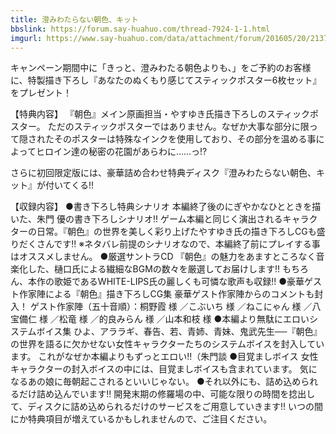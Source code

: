 ```yaml
---
title: 澄みわたらない朝色、キット
bbslink: https://forum.say-huahuo.com/thread-7924-1-1.html
imgurl: https://www.say-huahuo.com/data/attachment/forum/201605/20/213754g7wpnfeb5gz6mctf.jpg
---
```


キャンペーン期間中に「きっと、澄みわたる朝色よりも、」をご予約のお客様に、特製描き下ろし『あなたのぬくもり感じてスティックポスター6枚セット』をプレゼント！ 

【特典内容】
『朝色』メイン原画担当・やすゆき氏描き下ろしのスティックポスター。
ただのスティックポスターではありません。なぜか大事な部分に限って隠されたそのポスターは特殊なインクを使用しており、その部分を温める事によってヒロイン達の秘密の花園があらわに……っ!?

さらに初回限定版には、豪華詰め合わせ特典ディスク『澄みわたらない朝色、キット』が付いてくる!! 

【収録内容】
●書き下ろし特典シナリオ
本編終了後のにぎやかなひとときを描いた、朱門 優の書き下ろしシナリオ!!
ゲーム本編と同じく演出されるキャラクターの日常。『朝色』の世界を美しく彩り上げたやすゆき氏の描き下ろしCGも盛りだくさんです!!
※ネタバレ前提のシナリオなので、本編終了前にプレイする事はオススメしません。
●厳選サントラCD
『朝色』の魅力をあますところなく音楽化した、樋口氏による繊細なBGMの数々を厳選してお届けします!!
もちろん、本作の歌姫であるWHITE-LIPS氏の麗しくも可憐な歌声も収録!!
●豪華ゲスト作家陣による『朝色』描き下ろしCG集
豪華ゲスト作家陣からのコメントも封入！
ゲスト作家陣（五十音順）：桐野霞 様 ／こぶいち 様 ／ねこにゃん 様 ／八宝備仁 様 ／松竜 様 ／的良みらん 様 ／山本和枝 様 
●本編より無駄にエロいシステムボイス集
ひよ、アララギ、春告、若、青姉、青妹、鬼武先生──『朝色』の世界を語るに欠かせない女性キャラクターたちのシステムボイスを封入しています。
これがなぜか本編よりもずっとエロい!!（朱門談
●目覚ましボイス
女性キャラクターの封入ボイスの中には、目覚ましボイスも含まれています。
気になるあの娘に毎朝起こされるといいじゃない。
●それ以外にも、詰め込められるだけ詰め込んでいます!!
開発末期の修羅場の中、可能な限りの時間を捻出して、ディスクに詰め込められるだけのサービスをご用意していきます!!
いつの間にか特典項目が増えているかもしれませんので、ご注目ください。<!--more-->
